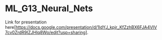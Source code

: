 # ML_G13_Neural_Nets

Link for presentation here[https://docs.google.com/presentation/d/1ldYJ_kpjr_KfZzhBX6FJA4VIV7cv0ZrdR9IZJHlq8Wo/edit?usp=sharing].
